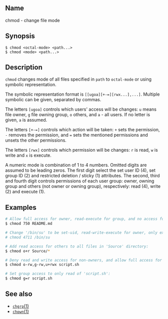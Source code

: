 ## Name

chmod - change file mode

## Synopsis

```**sh
$ chmod <octal-mode> <path...>
$ chmod <mode> <path...>
```

## Description

`chmod` changes mode of all files specified in `path` to `octal-mode` or using symbolic representation.

The symbolic representation format is `[[ugoa][+-=][rwx...],...]`. Multiple symbolic can be given, separated by commas.

The letters `[ugoa]` controls which users' access will be changes: `u` means file owner, `g` file owning group, `o` others, and `a` - all users. If no letter is given, `a` is assumed.

The letters `[+-=]` controls which action will be taken: `+` sets the permission, `-` removes the permission, and `=` sets the mentioned permissions and unsets the other permissions.

The letters `[rwx]` controls which permission will be changes: `r` is read, `w` is write and `x` is execute.

A numeric mode is combination of 1 to 4 numbers. Omitted digits are assumed to be leading zeros. The first digit select the set user ID (4), set group ID (2) and restricted deletion / sticky (1) attributes. The second, third and fourth digit controls permissions of each user group: owner, owning group and others (not owner or owning group), respectively: read (4), write (2) and execute (1).

## Examples

```sh
# Allow full access for owner, read-execute for group, and no access for others, of 'README.md':
$ chmod 750 README.md

# Change '/bin/su' to be set-uid, read-write-execute for owner, only execute for others:
# chmod 4711 /bin/su

# Add read access for others to all files in 'Source' directory:
$ chmod o+r Source/*

# Deny read and write access for non-owners, and allow full access for owners of 'script.sh':
$ chmod o-rw,g-rw,u+rwx script.sh

# Set group access to only read of 'script.sh':
$ chmod g=r script.sh
```

## See also

* [`chgrp`(1)](chgrp.md)
* [`chown`(1)](chown.md)
